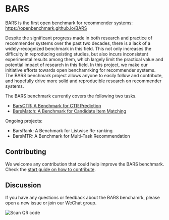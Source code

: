 # BARS

BARS is the first open benchmark for recommender systems: https://openbenchmark.github.io/BARS

Despite the significant progress made in both research and practice of recommender systems over the past two decades, there is a lack of a widely-recognized benchmark in this field. This not only increases the difficulty in reproducing existing studies, but also incurs inconsistent experimental results among them, which largely limit the practical value and potential impact of research in this field. In this project, we make our initiative efforts towards open benchamrking for recommender systems. The BARS benchmark project allows anyone to easily follow and contribute, and hopefully drive more solid and reproducible research on recommender systems.

The BARS benchmark currently covers the following two tasks. 

+ [BarsCTR: A Benchmark for CTR Prediction](https://openbenchmark.github.io/BARS)
+ [BarsMatch: A Benchmark for Candidate Item Matching](https://openbenchmark.github.io/BARS)

Ongoing projects:

+ BarsRank: A Benchmark for Listwise Re-ranking
+ BarsMTR: A Benchmark for Multi-Task Recommendation


## Contributing

We welcome any contribution that could help improve the BARS benchmark. Check the [start guide on how to contribute](./docs/contribution.md).

## Discussion

If you have any questions or feedback about the BARS benchamrk, please open a new issue or join our WeChat group.

![Scan QR code](https://openbenchmark.github.io/BARS/img/wechat.jpg)


